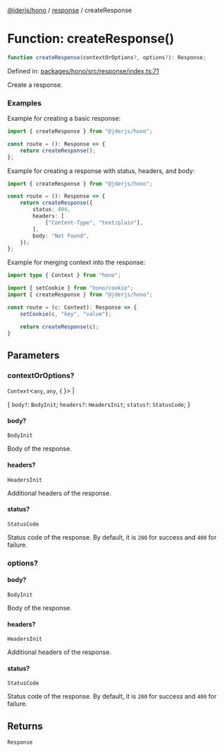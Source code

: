 [@jderjs/hono](../../README.md) / [response](../README.md) / createResponse

# Function: createResponse()

```ts
function createResponse(contextOrOptions?, options?): Response;
```

Defined in: [packages/hono/src/response/index.ts:71](https://github.com/jder-std/hono/blob/7823dd7a59aeab0be6398df9a9afa170aec0fb84/packages/hono/src/response/index.ts#L71)

Create a response.

### Examples

Example for creating a basic response:

```ts
import { createResponse } from "@jderjs/hono";

const route = (): Response => {
    return createResponse();
};
```

Example for creating a response with status, headers, and body:

```ts
import { createResponse } from "@jderjs/hono";

const route = (): Response => {
    return createResponse({
        status: 404,
        headers: [
            ["Content-Type", "text/plain"],
        ],
        body: "Not Found",
    });
};
```

Example for merging context into the response:

```ts
import type { Context } from "hono";

import { setCookie } from "hono/cookie";
import { createResponse } from "@jderjs/hono";

const route = (c: Context): Response => {
    setCookie(c, "key", "value");

    return createResponse(c);
}
```

## Parameters

### contextOrOptions?

`Context`\<`any`, `any`, \{
\}\> |

\{
`body?`: `BodyInit`;
`headers?`: `HeadersInit`;
`status?`: `StatusCode`;
\}

#### body?

`BodyInit`

Body of the response.

#### headers?

`HeadersInit`

Additional headers of the response.

#### status?

`StatusCode`

Status code of the response.
By default, it is `200` for success and `400` for failure.

### options?

#### body?

`BodyInit`

Body of the response.

#### headers?

`HeadersInit`

Additional headers of the response.

#### status?

`StatusCode`

Status code of the response.
By default, it is `200` for success and `400` for failure.

## Returns

`Response`
